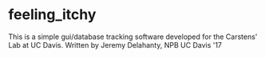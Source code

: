 # feeling_itchy
This is a simple gui/database tracking software developed for the Carstens' Lab at UC Davis.
Written by Jeremy Delahanty, NPB UC Davis '17
